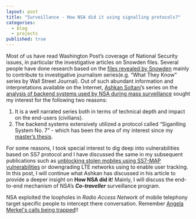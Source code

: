 ```yaml
---
layout: post
title: "Surveillance - How NSA did it using signalling protocols?"
categories: 
  - blog
  - projects
published: true
---
```



Most of us have read Washington Post’s coverage of National Security issues, in particular the investigative articles on Snowden files. Several people have done research based on the [files revealed by Snowden](https://cryptome.org/2013/11/snowden-tally.htm) mainly to contribute to investigative journalism series(e.g. “What They Know” series by Wall Street Journal). Out of such abundant information and interpretations available on the Internet, [Ashkan Soltani](https://twitter.com/ashk4n)’s series on the [analysis of backend systems used by NSA during mass surveillance](http://ashkansoltani.org/work/washpost/) sought my interest for the following two reasons: 
1. It is a well narrated series both in terms of technical depth and impact on the end-users (civilians).
2. The backend systems extensively utilized a protocol called “Siganlling System No. 7” - which has been the area of my interest since my [master’s thesis](https://aaltodoc.aalto.fi/handle/123456789/19044).



For some reasons, I took special interest to dig deep into vulnerabilities based on SS7 protocol and I have discussed the same in my subsequent publications such as [unblocking stolen mobiles using SS7-MAP vulnerabilities](http://sidtechnical.github.io/2016/03/16/eeexplore.ieee.org/xpls/abs_all.jsp?arnumber=7345408) or downgrading LTE networks using to enable user tracking. In this post, I will continue what Ashkan has discussed in his article to provide a deeper insight on **How NSA did it**! Mainly, I will discuss the end-to-end mechanism of NSA’s _**Co-traveller**_ surveillance program.

NSA exploited the loopholes in _Radio Access Network_ of mobile telephony target specific people to intercept there conversation. Remember [Angela Merkel's calls being trapped](https://www.washingtonpost.com/news/the-switch/wp/2013/10/24/the-switchboard-angela-merkel-reportedly-livid-over-alleged-nsa-surveillance/)!!


